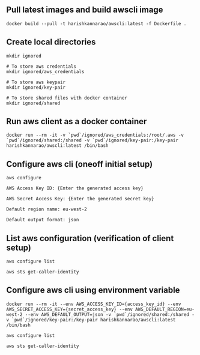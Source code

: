 ## Pull latest images and build awscli image

    docker build --pull -t harishkannarao/awscli:latest -f Dockerfile .

## Create local directories
    mkdir ignored

    # To store aws credentials
    mkdir ignored/aws_credentials

    # To store aws keypair
    mkdir ignored/key-pair

    # To store shared files with docker container
    mkdir ignored/shared

## Run aws client as a docker container

    docker run --rm -it -v `pwd`/ignored/aws_credentials:/root/.aws -v `pwd`/ignored/shared:/shared -v `pwd`/ignored/key-pair:/key-pair harishkannarao/awscli:latest /bin/bash

## Configure aws cli (oneoff initial setup)

    aws configure

    AWS Access Key ID: {Enter the generated access key}

    AWS Secret Access Key: {Enter the generated secret key}

    Default region name: eu-west-2

    Default output format: json

## List aws configuration (verification of client setup)

    aws configure list

    aws sts get-caller-identity 

## Configure aws cli using environment variable

    docker run --rm -it --env AWS_ACCESS_KEY_ID={access_key_id} --env AWS_SECRET_ACCESS_KEY={secret_access_key} --env AWS_DEFAULT_REGION=eu-west-2 --env AWS_DEFAULT_OUTPUT=json -v `pwd`/ignored/shared:/shared -v `pwd`/ignored/key-pair:/key-pair harishkannarao/awscli:latest /bin/bash

    aws configure list

    aws sts get-caller-identity 